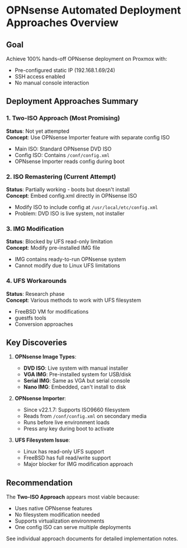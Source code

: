 # OPNsense Automated Deployment Approaches Overview

## Goal
Achieve 100% hands-off OPNsense deployment on Proxmox with:
- Pre-configured static IP (192.168.1.69/24)
- SSH access enabled
- No manual console interaction

## Deployment Approaches Summary

### 1. Two-ISO Approach (Most Promising)
**Status**: Not yet attempted  
**Concept**: Use OPNsense Importer feature with separate config ISO
- Main ISO: Standard OPNsense DVD ISO
- Config ISO: Contains `/conf/config.xml`
- OPNsense Importer reads config during boot

### 2. ISO Remastering (Current Attempt)
**Status**: Partially working - boots but doesn't install  
**Concept**: Embed config.xml directly in OPNsense ISO
- Modify ISO to include config at `/usr/local/etc/config.xml`
- Problem: DVD ISO is live system, not installer

### 3. IMG Modification
**Status**: Blocked by UFS read-only limitation  
**Concept**: Modify pre-installed IMG file
- IMG contains ready-to-run OPNsense system
- Cannot modify due to Linux UFS limitations

### 4. UFS Workarounds
**Status**: Research phase  
**Concept**: Various methods to work with UFS filesystem
- FreeBSD VM for modifications
- guestfs tools
- Conversion approaches

## Key Discoveries

1. **OPNsense Image Types**:
   - **DVD ISO**: Live system with manual installer
   - **VGA IMG**: Pre-installed system for USB/disk
   - **Serial IMG**: Same as VGA but serial console
   - **Nano IMG**: Embedded, can't install to disk

2. **OPNsense Importer**:
   - Since v22.1.7: Supports ISO9660 filesystem
   - Reads from `/conf/config.xml` on secondary media
   - Runs before live environment loads
   - Press any key during boot to activate

3. **UFS Filesystem Issue**:
   - Linux has read-only UFS support
   - FreeBSD has full read/write support
   - Major blocker for IMG modification approach

## Recommendation

The **Two-ISO Approach** appears most viable because:
- Uses native OPNsense features
- No filesystem modification needed
- Supports virtualization environments
- One config ISO can serve multiple deployments

See individual approach documents for detailed implementation notes.